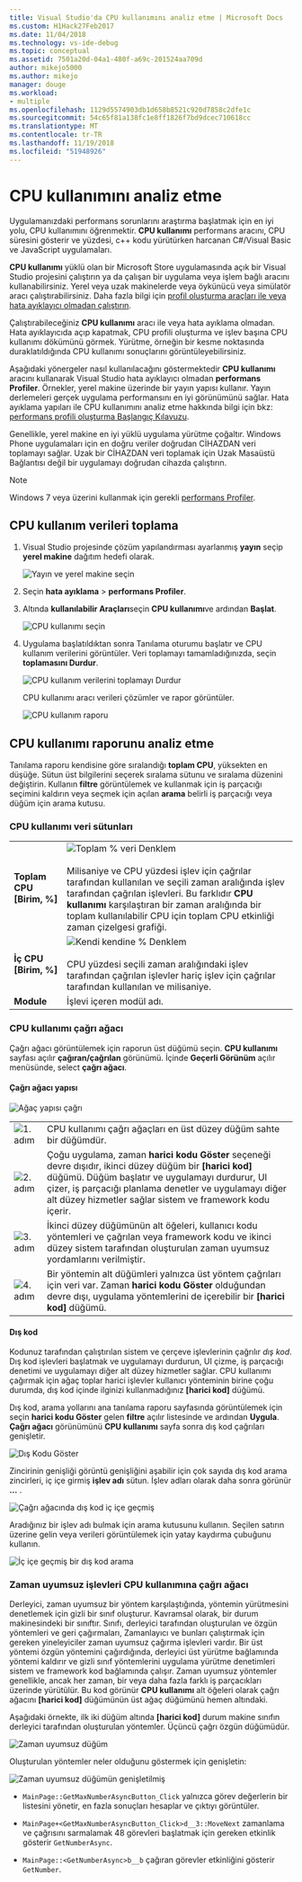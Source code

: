 ```yaml
---
title: Visual Studio'da CPU kullanımını analiz etme | Microsoft Docs
ms.custom: H1Hack27Feb2017
ms.date: 11/04/2018
ms.technology: vs-ide-debug
ms.topic: conceptual
ms.assetid: 7501a20d-04a1-480f-a69c-201524aa709d
author: mikejo5000
ms.author: mikejo
manager: douge
ms.workload:
- multiple
ms.openlocfilehash: 1129d5574903db1d658b8521c920d7858c2dfe1c
ms.sourcegitcommit: 54c65f81a138fc1e8ff1826f7bd9dcec710618cc
ms.translationtype: MT
ms.contentlocale: tr-TR
ms.lasthandoff: 11/19/2018
ms.locfileid: "51948926"
---
```

# <a name="analyze-cpu-usage"></a>CPU kullanımını analiz etme 

Uygulamanızdaki performans sorunlarını araştırma başlatmak için en iyi yolu, CPU kullanımını öğrenmektir. **CPU kullanımı** performans aracını, CPU süresini gösterir ve yüzdesi, c++ kodu yürütürken harcanan C#/Visual Basic ve JavaScript uygulamaları. 

**CPU kullanımı** yüklü olan bir Microsoft Store uygulamasında açık bir Visual Studio projesini çalıştırın ya da çalışan bir uygulama veya işlem bağlı aracını kullanabilirsiniz. Yerel veya uzak makinelerde veya öykünücü veya simülatör aracı çalıştırabilirsiniz. Daha fazla bilgi için [profil oluşturma araçları ile veya hata ayıklayıcı olmadan çalıştırın](../profiling/running-profiling-tools-with-or-without-the-debugger.md). 

Çalıştırabileceğiniz **CPU kullanımı** aracı ile veya hata ayıklama olmadan. Hata ayıklayıcıda açıp kapatmak, CPU profili oluşturma ve işlev başına CPU kullanımı dökümünü görmek. Yürütme, örneğin bir kesme noktasında duraklatıldığında CPU kullanımı sonuçlarını görüntüleyebilirsiniz.  

Aşağıdaki yönergeler nasıl kullanılacağını göstermektedir **CPU kullanımı** aracını kullanarak Visual Studio hata ayıklayıcı olmadan **performans Profiler**. Örnekler, yerel makine üzerinde bir yayın yapısı kullanır. Yayın derlemeleri gerçek uygulama performansını en iyi görünümünü sağlar. Hata ayıklama yapıları ile CPU kullanımını analiz etme hakkında bilgi için bkz: [performans profili oluşturma Başlangıç Kılavuzu](../profiling/beginners-guide-to-performance-profiling.md).

Genellikle, yerel makine en iyi yüklü uygulama yürütme çoğaltır. Windows Phone uygulamaları için en doğru veriler doğrudan CİHAZDAN veri toplamayı sağlar. Uzak bir CİHAZDAN veri toplamak için Uzak Masaüstü Bağlantısı değil bir uygulamayı doğrudan cihazda çalıştırın. 

>[!NOTE]
>Windows 7 veya üzerini kullanmak için gerekli [performans Profiler](../profiling/profiling-feature-tour.md).
  
##  <a name="collect-cpu-usage-data"></a>CPU kullanım verileri toplama  
  
1. Visual Studio projesinde çözüm yapılandırması ayarlanmış **yayın** seçip **yerel makine** dağıtım hedefi olarak.  
  
    ![Yayın ve yerel makine seçin](../profiling/media/cpuuse_selectreleaselocalmachine.png "sürüm ve yerel makine seçin")  
  
1. Seçin **hata ayıklama** > **performans Profiler**.  
  
1. Altında **kullanılabilir Araçları**seçin **CPU kullanımı**ve ardından **Başlat**.  
  
    ![CPU kullanımı seçin](../profiling/media/cpuuse_lib_choosecpuusage.png "CPU kullanımı seçin")  
  
4. Uygulama başlatıldıktan sonra Tanılama oturumu başlatır ve CPU kullanım verilerini görüntüler. Veri toplamayı tamamladığınızda, seçin **toplamasını Durdur**.  
  
   ![CPU kullanım verilerini toplamayı Durdur](../profiling/media/cpu_use_wt_stopcollection.png "Durdur CPU kullanım verileri toplama")  
  
   CPU kullanımı aracı verileri çözümler ve rapor görüntüler.  
  
   ![CPU kullanım raporu](../profiling/media/cpu_use_wt_report.png "CPU kullanım raporu")  
  

## <a name="analyze-the-cpu-usage-report"></a>CPU kullanımı raporunu analiz etme  
  
Tanılama raporu kendisine göre sıralandığı **toplam CPU**, yüksekten en düşüğe. Sütun üst bilgilerini seçerek sıralama sütunu ve sıralama düzenini değiştirin. Kullanın **filtre** görüntülemek ve kullanmak için iş parçacığı seçimini kaldırın veya seçmek için açılan **arama** belirli iş parçacığı veya düğüm için arama kutusu. 

###  <a name="BKMK_Call_tree_data_columns"></a> CPU kullanımı veri sütunları  

|||  
|-|-|  
|**Toplam CPU [Birim, %]**|![Toplam % veri Denklem](../profiling/media/cpu_use_wt_totalpercentequation.png "CPU_USE_WT_TotalPercentEquation")<br /><br /> Milisaniye ve CPU yüzdesi işlev için çağrılar tarafından kullanılan ve seçili zaman aralığında işlev tarafından çağrılan işlevleri. Bu farklıdır **CPU kullanımı** karşılaştıran bir zaman aralığında bir toplam kullanılabilir CPU için toplam CPU etkinliği zaman çizelgesi grafiği.|  
|**İç CPU [Birim, %]**|![Kendi kendine % Denklem](../profiling/media/cpu_use_wt_selflpercentequation.png "CPU_USE_WT_SelflPercentEquation")<br /><br /> CPU yüzdesi seçili zaman aralığındaki işlev tarafından çağrılan işlevler hariç işlev için çağrılar tarafından kullanılan ve milisaniye.|  
|**Module**|İşlevi içeren modül adı.   
  
###  <a name="BKMK_The_CPU_Usage_call_tree"></a> CPU kullanımı çağrı ağacı 

Çağrı ağacı görüntülemek için raporun üst düğümü seçin. **CPU kullanımı** sayfası açılır **çağıran/çağrılan** görünümü. İçinde **Geçerli Görünüm** açılır menüsünde, select **çağrı ağacı**.  
  
####  <a name="BKMK_Call_tree_structure"></a> Çağrı ağacı yapısı  

 ![Ağaç yapısı çağrı](../profiling/media/cpu_use_wt_getmaxnumbercalltree_annotated.png "çağrı ağaç yapısı")  
  
|||  
|-|-|  
|![1. adım](../profiling/media/procguid_1.png "ProcGuid_1")|CPU kullanımı çağrı ağaçları en üst düzey düğüm sahte bir düğümdür.|  
|![2. adım](../profiling/media/procguid_2.png "ProcGuid_2")|Çoğu uygulama, zaman **harici kodu Göster** seçeneği devre dışıdır, ikinci düzey düğüm bir **[harici kod]** düğümü. Düğüm başlatır ve uygulamayı durdurur, UI çizer, iş parçacığı planlama denetler ve uygulamayı diğer alt düzey hizmetler sağlar sistem ve framework kodu içerir.|  
|![3. adım](../profiling/media/procguid_3.png "ProcGuid_3")|İkinci düzey düğümünün alt öğeleri, kullanıcı kodu yöntemleri ve çağrılan veya framework kodu ve ikinci düzey sistem tarafından oluşturulan zaman uyumsuz yordamlarını verilmiştir.|  
|![4. adım](../profiling/media/procguid_4.png "ProcGuid_4")|Bir yöntemin alt düğümleri yalnızca üst yöntem çağrıları için veri var. Zaman **harici kodu Göster** olduğundan devre dışı, uygulama yöntemlerini de içerebilir bir **[harici kod]** düğümü.|  
  
####  <a name="BKMK_External_Code"></a> Dış kod  

 Kodunuz tarafından çalıştırılan sistem ve çerçeve işlevlerinin çağrılır *dış kod*. Dış kod işlevleri başlatmak ve uygulamayı durdurun, UI çizme, iş parçacığı denetimi ve uygulamayı diğer alt düzey hizmetler sağlar. CPU kullanımı çağırmak için ağaç toplar harici işlevler kullanıcı yönteminin birine çoğu durumda, dış kod içinde ilginizi kullanmadığınız **[harici kod]** düğümü.  
  
 Dış kod, arama yollarını ana tanılama raporu sayfasında görüntülemek için seçin **harici kodu Göster** gelen **filtre** açılır listesinde ve ardından **Uygula**. **Çağrı ağacı** görünümünü **CPU kullanımı** sayfa sonra dış kod çağrıları genişletir.  
  
 ![Dış Kodu Göster](../profiling/media/cpu_use_wt_filterview.png "dış Kodu Göster")  
  
 Zincirinin genişliği görüntü genişliğini aşabilir için çok sayıda dış kod arama zincirleri, iç içe girmiş **işlev adı** sütun. İşlev adları olarak daha sonra görünür **...** .  
  
 ![Çağrı ağacında dış kod iç içe geçmiş](../profiling/media/cpu_use_wt_showexternalcodetoowide.png "çağrı ağacında dış kod iç içe geçmiş")  
  
 Aradığınız bir işlev adı bulmak için arama kutusunu kullanın. Seçilen satırın üzerine gelin veya verileri görüntülemek için yatay kaydırma çubuğunu kullanın.  
  
 ![İç içe geçmiş bir dış kod arama](../profiling/media/cpu_use_wt_showexternalcodetoowide_found.png "iç içe geçmiş bir dış kod arama")  
  
###  <a name="BKMK_Asynchronous_functions_in_the_CPU_Usage_call_tree"></a> Zaman uyumsuz işlevleri CPU kullanımına çağrı ağacı  

 Derleyici, zaman uyumsuz bir yöntem karşılaştığında, yöntemin yürütmesini denetlemek için gizli bir sınıf oluşturur. Kavramsal olarak, bir durum makinesindeki bir sınıftır. Sınıfı, derleyici tarafından oluşturulan ve özgün yöntemleri ve geri çağırmaları, Zamanlayıcı ve bunları çalıştırmak için gereken yineleyiciler zaman uyumsuz çağırma işlevleri vardır. Bir üst yöntemi özgün yöntemini çağırdığında, derleyici üst yürütme bağlamında yöntemi kaldırır ve gizli sınıf yöntemlerini uygulama yürütme denetimleri sistem ve framework kod bağlamında çalışır. Zaman uyumsuz yöntemler genellikle, ancak her zaman, bir veya daha fazla farklı iş parçacıkları üzerinde yürütülür. Bu kod görünür **CPU kullanımı** alt öğeleri olarak çağrı ağacını **[harici kod]** düğümünün üst ağaç düğümünü hemen altındaki.  

Aşağıdaki örnekte, ilk iki düğüm altında **[harici kod]** durum makine sınıfın derleyici tarafından oluşturulan yöntemler. Üçüncü çağrı özgün düğümüdür. 
  
![Zaman uyumsuz düğüm](media/cpu_use_wt_getmaxnumberasync_selected.png "zaman uyumsuz düğümü")  

Oluşturulan yöntemler neler olduğunu göstermek için genişletin:

![Zaman uyumsuz düğümün genişletilmiş](media/cpu_use_wt_getmaxnumberasync_expandedcalltree.png "genişletilmiş zaman uyumsuz düğümü")  

- `MainPage::GetMaxNumberAsyncButton_Click` yalnızca görev değerlerin bir listesini yönetir, en fazla sonuçları hesaplar ve çıktıyı görüntüler.
  
- `MainPage+<GetMaxNumberAsyncButton_Click>d__3::MoveNext` zamanlama ve çağrısını sarmalamak 48 görevleri başlatmak için gereken etkinlik gösterir `GetNumberAsync`.
  
- `MainPage::<GetNumberAsync>b__b` çağıran görevler etkinliğini gösterir `GetNumber`.

